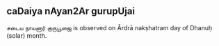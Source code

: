 ## caDaiya nAyan2Ar gurupUjai

சடைய நாயனார் குருபூஜை is observed on Ārdrā nakṣhatram day of Dhanuḥ (solar) month.



